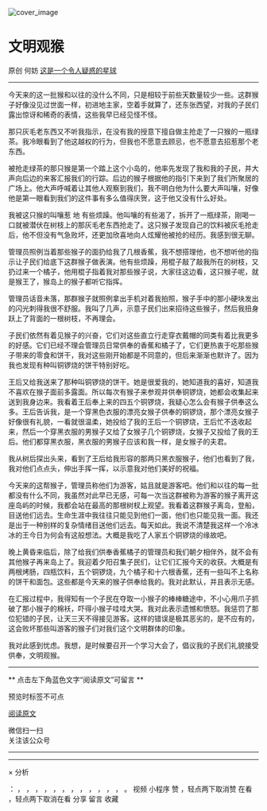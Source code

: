 ![cover_image](https://mmbiz.qlogo.cn/mmbiz_jpg/OJNrVQetduphWhicwBv6Z2WEn4rdgq788rnMmBibRoJ3Ja8YFZn01U6FBXzhdRGbvwnokYEYfHUXvqIQpQibYwPSg/0?wx_fmt=jpeg)

#  文明观猴

原创  何妨  [ 这是一个令人疑惑的星球 ](javascript:void\(0\);)

__ _ _ _ _

  

今天来的这一批猴和以往的没什么不同，只是相较于前些天数量较少一些。这群猴子好像没见过世面一样，初进地主家，空着手就算了，还东张西望，对我的子民们露出惊讶和稀奇的表情，这些我早已经见怪不怪。

  

那只灰毛老东西又不听我指示，在没有我的授意下擅自做主抢走了一只猴的一瓶绿茶。我冷眼看到了他这越权的行为，但我也不愿意去顾忌，也不愿意去招惹那个老东西。

  

被抢走绿茶的那只猴是第一个踏上这个小岛的，他率先发现了我和我的子民，并大声向后边的来客汇报我们的行踪。后边的猴子根据他的指引下来到了我们所聚居的广场上。他大声呼喊着让其他人观察到我们，我不明白他为什么要大声叫嚷，好像他是第一眼看到我们的这件事有多么值得庆贺，这于他又没有什么好处。

  

我被这只猴的叫嚷惹  地
有些烦躁。他叫嚷的有些渴了，拆开了一瓶绿茶，刚喝一口就被潜伏在树枝上的那灰毛老东西抢走了。这只猴子发现自己的饮料被灰毛抢走后，他不但没有气急败坏，还更加欣喜地向人炫耀他被抢的经历。我感到很无聊。

  

管理员照例当着那些猴子的面扔给我了几根香蕉，我不想搭理他，也不想听他的指示让子民们给底下这群猴子做表演。他有些烦躁，用棍子敲了敲我所在的树枝，又扔过来一个橘子，他用棍子指着我对那些猴子说，大家往这边看，这只猴子呢，就是猴王了，猴岛上的猴子都听它指挥。

  

管理员话音未落，那群猴子就照例拿出手机对着我拍照，猴子手中的那小硬块发出的闪光刺得我很不舒服。我叫了几声，示意子民们出来招待这些猴子，然后我扭身跃上了背面的一根树枝，不再理会。

  

子民们依然有着见猴子的兴奋，它们对这些直立行走穿衣戴帽的同类有着比我更多的好感。它们已经不理会管理员日常供奉的香蕉和橘子了，它们更热衷于吃那些猴子带来的零食和饼干，我对这些刚开始都是不同意的，但后来渐渐也默许了。因为我也发现有种叫铜锣烧的饼干特别好吃。

  

王后又给我送来了那种叫铜锣烧的饼干。她是很爱我的，她知道我的喜好，知道我不喜欢在猴子面前多露面。所以每次有猴子来参观并供奉铜锣烧，她都会收集起来送到我身边来。我看着王后奉上来的四五个铜锣烧，我疑心怎么会有猴子供奉这么多。王后告诉我，是一个穿黑色衣服的漂亮女猴子供奉的铜锣烧，那个漂亮女猴子好像很有礼貌，一看就很温柔，她投给了我的王后一个铜锣烧，王后忙不迭收起来，然后一个穿黑衣服的男猴子又给了女猴子几个铜锣烧，女猴子又投给了我的王后。他们都穿黑衣服，黑衣服的男猴子应该和我一样，是女猴子的夫君。

  

我从树后探出头来，看到了王后给我形容的那两只黑衣服猴子，他们也看到了我，我对他们点点头，伸出手挥一挥，以示意我对他们美好的祝福。

  

今天来的这帮猴子，管理员称他们为游客，姑且就是游客吧。他们和以往的每一批都没有什么不同，我虽然对此早已无感，可每一次当这群被称为游客的猴子离开这座岛屿的时候，我都会站在最高的那根树杈上观望。我看着这群猴子离岛，登船，目送他们远去。生命生涯中我往往只能见到他们一面，他们也只能见我一面。我还是出于一种别样的复杂情绪目送他们远去。每天如此。我说不清楚我这样一个冷冰冰的王今日为何会有这般想法。大概是我吃了人家五个铜锣烧的缘故吧。

  

晚上黄昏来临后，除了给我们供奉香蕉橘子的管理员和我们朝夕相伴外，就不会有其他猴子再来岛上了。我迎着夕阳召集子民们，让它们汇报今天的收获。大概是有两根烤肠，四瓶饮料，五个铜锣烧，九个橘子和十六根香蕉，还有一些叫不上名称的饼干和面包。这些都是今天来的猴子供奉给我的。我对此默认，并且表示无感。

  

在汇报过程中，我得知有一个子民在夺取一小猴子的棒棒糖途中，不小心用爪子抓破了那小猴子的棉袄，吓得小猴子哇哇大哭。我对此表示遗憾和愤怒。我惩罚了那位犯错的子民，让天三天不得接见游客。这样的错误是极其恶劣的，是不应有的，这会败坏那些叫游客的猴子们对我们这个文明群体的印象。

  

我对此感到忧虑。我想，是时候要召开一个学习大会了，倡议我的子民们礼貌接受供奉，文明观猴。

  

** **  

** 点击左下角蓝色文字“阅读原文”可留言  **

预览时标签不可点

[ 阅读原文 ](javascript:;)

微信扫一扫  
关注该公众号





****



****



×  分析

：  ，  ，  ，  ，  ，  ，  ，  ，  ，  ，  ，  ，  。  视频  小程序  赞  ，轻点两下取消赞  在看  ，轻点两下取消在看
分享  留言  收藏

